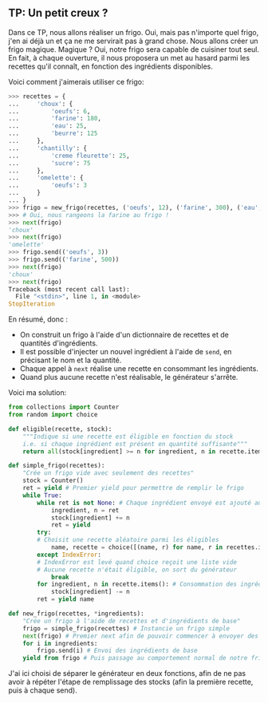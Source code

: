 ## TP: Un petit creux ?

Dans ce TP, nous allons réaliser un frigo. Oui, mais pas n'importe quel frigo, j'en ai déjà un et ça ne me servirait pas à grand chose.
Nous allons créer un frigo magique. Magique ? Oui, notre frigo sera capable de cuisiner tout seul.
En fait, à chaque ouverture, il nous proposera un met au hasard parmi les recettes qu'il connaît, en fonction des ingrédients disponibles.

Voici comment j'aimerais utiliser ce frigo:

```python
>>> recettes = {
...     'choux': {
...         'oeufs': 6,
...         'farine': 180,
...         'eau': 25,
...         'beurre': 125
...     },
...     'chantilly': {
...         'creme fleurette': 25,
...         'sucre': 75
...     },
...     'omelette': {
...         'oeufs': 3
...     }
... }
>>> frigo = new_frigo(recettes, ('oeufs', 12), ('farine', 300), ('eau', 100), ('beurre', 250))
>>> # Oui, nous rangeons la farine au frigo !
>>> next(frigo)
'choux'
>>> next(frigo)
'omelette'
>>> frigo.send(('oeufs', 3))
>>> frigo.send(('farine', 500))
>>> next(frigo)
'choux'
>>> next(frigo)
Traceback (most recent call last):
  File "<stdin>", line 1, in <module>
StopIteration
```

En résumé, donc :

* On construit un frigo à l'aide d'un dictionnaire de recettes et de quantités d'ingrédients.
* Il est possible d'injecter un nouvel ingrédient à l'aide de `send`, en précisant le nom et la quantité.
* Chaque appel à `next` réalise une recette en consommant les ingrédients.
* Quand plus aucune recette n'est réalisable, le générateur s'arrête.

Voici ma solution:

```python
from collections import Counter
from random import choice

def eligible(recette, stock):
    """Indique si une recette est éligible en fonction du stock
    i.e. si chaque ingrédient est présent en quantité suffisante"""
    return all(stock[ingredient] >= n for ingredient, n in recette.items())

def simple_frigo(recettes):
    "Crée un frigo vide avec seulement des recettes"
    stock = Counter()
    ret = yield # Premier yield pour permettre de remplir le frigo
    while True:
        while ret is not None: # Chaque ingrédient envoyé est ajouté au stock
            ingredient, n = ret
            stock[ingredient] += n
            ret = yield
        try:
	    # Choisit une recette aléatoire parmi les éligibles
            name, recette = choice([(name, r) for name, r in recettes.items() if eligible(r, stock)])
        except IndexError:
	    # IndexError est levé quand choice reçoit une liste vide
	    # Aucune recette n'était éligible, on sort du générateur
            break
        for ingredient, n in recette.items(): # Consommation des ingrédients de la recette
            stock[ingredient] -= n
        ret = yield name

def new_frigo(recettes, *ingredients):
    "Crée un frigo à l'aide de recettes et d'ingrédients de base"
    frigo = simple_frigo(recettes) # Instancie un frigo simple
    next(frigo) # Premier next afin de pouvoir commencer à envoyer des ingrédients
    for i in ingredients:
        frigo.send(i) # Envoi des ingrédients de base
    yield from frigo # Puis passage au comportement normal de notre frigo
```

J'ai ici choisi de séparer le générateur en deux fonctions, afin de ne pas avoir à répéter l'étape de remplissage des stocks (afin la première recette, puis à chaque send).
